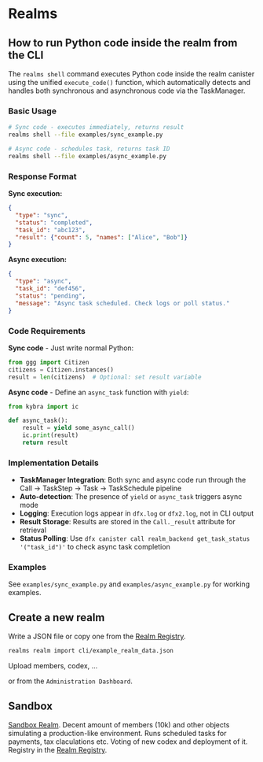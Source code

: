# Realms

## How to run Python code inside the realm from the CLI

The `realms shell` command executes Python code inside the realm canister using the unified `execute_code()` function, which automatically detects and handles both synchronous and asynchronous code via the TaskManager.

### Basic Usage

```bash
# Sync code - executes immediately, returns result
realms shell --file examples/sync_example.py

# Async code - schedules task, returns task ID
realms shell --file examples/async_example.py
```

### Response Format

**Sync execution:**
```json
{
  "type": "sync",
  "status": "completed",
  "task_id": "abc123",
  "result": {"count": 5, "names": ["Alice", "Bob"]}
}
```

**Async execution:**
```json
{
  "type": "async",
  "task_id": "def456",
  "status": "pending",
  "message": "Async task scheduled. Check logs or poll status."
}
```

### Code Requirements

**Sync code** - Just write normal Python:
```python
from ggg import Citizen
citizens = Citizen.instances()
result = len(citizens)  # Optional: set result variable
```

**Async code** - Define an `async_task` function with `yield`:
```python
from kybra import ic

def async_task():
    result = yield some_async_call()
    ic.print(result)
    return result
```

### Implementation Details

- **TaskManager Integration**: Both sync and async code run through the Call → TaskStep → Task → TaskSchedule pipeline
- **Auto-detection**: The presence of `yield` or `async_task` triggers async mode
- **Logging**: Execution logs appear in `dfx.log` or `dfx2.log`, not in CLI output
- **Result Storage**: Results are stored in the `Call._result` attribute for retrieval
- **Status Polling**: Use `dfx canister call realm_backend get_task_status '("task_id")'` to check async task completion

### Examples

See `examples/sync_example.py` and `examples/async_example.py` for working examples.




## Create a new realm

Write a JSON file or copy one from the [Realm Registry](https://registry.realmsgos.org).


```bash
realms realm import cli/example_realm_data.json
```
Upload members, codex, ...

or from the `Administration Dashboard`.

## Sandbox

[Sandbox Realm](https://sandbox.realmsgos.org).
Decent amount of members (10k) and other objects simulating a production-like environment.
Runs scheduled tasks for payments, tax claculations etc.
Voting of new codex and deployment of it.
Registry in the [Realm Registry](https://registry.realmsgos.org).